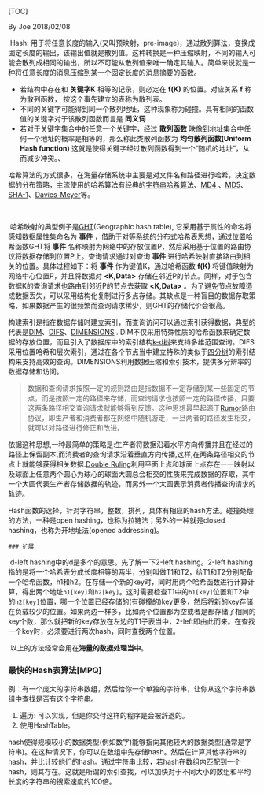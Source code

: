 [TOC]

By Joe 2018/02/08

​	Hash: 用于将任意长度的输入(又叫预映射，pre-image)，通过散列算法，变换成固定长度的输出，该输出值就是散列值。这种转换是一种压缩映射，不同的输入可能会散列成相同的输出，所以不可能从散列值来唯一确定其输入。简单来说就是一种将任意长度的消息压缩到某一个固定长度的消息摘要的函数。

- 若结构中存在和 **关键字K** 相等的记录，则必定在 **f(K)** 的位置。对应关系 **f** 称为散列函数， 按这个事先建立的表称为散列表。
- 不同的关键字可能得到同一个散列地址，这种现象称为碰撞。具有相同的函数值的关键字对于该散列函数而言是 **同义词** .
- 若对于关键字集合中的任意一个关键字，经过 **散列函数** 映像到地址集合中任何一个地址的概率是相等的，那么称此类散列函数为 **均匀散列函数(Uniform Hash function)** 这就是使得关键字经过散列函数得到一个“随机的地址”，从而减少冲突。、

哈希算法的方式很多，在海量存储系统中主要是对文件名和路径进行哈希，决定数据的分布策略，主流使用的哈希算法有经典的[字符串哈希算法]()、[MD4]() 、[MD5]()、[SHA-1]()、[Davies-Meyer]()等。

​	

​	哈希映射的典型例子是[GHT](http://www3.cs.stonybrook.edu/~jgao/CSE370-spring07/ght-wsna2002.pdf)(Geographic hash table), 它采用基于属性的命名将感知数据属性集命名为 **事件** ，借助于对等系统的分布式哈希表思想，通过位置哈希函数GHT将 **事件** 名称映射为网络中的存放位置P，然后采用基于位置的路由协议将数据存储到位置P上。查询请求通过对查询 **事件** 进行哈希映射直接路由到相关的位置。具体过程如下：将 **事件** 作为键值K，通过哈希函数 **f(K)** 将键值映射为网络中心位置P，并且将数据对 **\<K,Data\>** 存储在邻近P的节点。同样，对于包含数据K的查询请求也路由到邻近P的节点去获取 **\<K,Data\>** 。为了避免节点故障造成数据丢失，可以采用结构化复制进行多点存储。其缺点是一种盲目的数据存取策略，如果数据产生的很频繁而查询请求稀少，则GHT的存储代价会很高。



​	构建索引是指在数据存储时建立索引，而查询访问可以通过索引获得数据，典型的代表是[DIM](https://cloudfront.escholarship.org/dist/prd/content/qt4x6723n2/qt4x6723n2.pdf)、[DIFS](https://cloudfront.escholarship.org/dist/prd/content/qt10k610k2/qt10k610k2.pdf)、[DIMENSIONS](https://classes.soe.ucsc.edu/cmpe259/Winter05/papers/ganesan-sensys03.pdf) . DIM不仅采用特殊性质的哈希函数来确定数据的存放位置，而且引入了数据库中的索引结构[k-d树](https://www.cnblogs.com/eyeszjwang/articles/2429382.html)来支持多维范围查询。DIFS采用位置哈希和层次索引，通过在各个节点当中建立特殊的类似于[四分树](https://baike.baidu.com/item/%E8%B1%A1%E9%99%90%E5%9B%9B%E5%88%86%E6%A0%91/9792199?fr=aladdin)的索引结构来支持高效的查询。DIMENSIONS利用数据压缩和索引技术，提供多分辨率的数据存储和访问。

> 数据和查询请求按照一定的规则路由是指数据不一定存储到某一些固定的节点，而是按照一定的路径来存储，而查询请求也按照一定的路径传播，只要这两条路径相交查询请求就能够得到反馈。这种思想最早起源于[Rumor](http://www8.cs.umu.se/kurser/5DV133/VT15/labbar/gruppuppgift/rumor_routing.pdf)路由协议，即生产者和消费者都在网络中随机游走，一旦两者的路径发生相交，就可以对路径进行修正和改进。

依据这种思想,一种最简单的策略是:生产者将数据沿着水平方向传播并且在经过的路径上保留副本,而消费者的查询请求沿着垂直方向传播,这样,在两条路径相交的节点上就能够获得相关数据.[Double  Ruling](http://www3.cs.stonybrook.edu/~jgao/paper/dbruling-journal.pdf)利用平面上点和球面上点存在一一映射以及球面上任意两个圆心为球心的球面大圆总会相交的性质来完成数据的存取，其中一个大圆代表生产者存储数据的轨迹，而另外一个大圆表示消费者传播查询请求的轨迹。





​	Hash函数的选择，针对字符串，整数，排列，具体有相应的hash方法。碰撞处理的方法，一种是open hashing，也称为拉链法；另外的一种就是closed hashing，也称为开地址法(opened addressing)。

	### 扩展

​	d-left hashing中的d是多个的意思。先了解一下2-left hashing。2-left hashing指的是将一个哈希表分成长度相等的两半，分别叫做T1和T2，给T1和T2分别配备一个哈希函数，h1和h2。在存储一个新的key时，同时用两个哈希函数进行计算计算，得出两个地址`h1[key]`和`h2[key]`。这时需要检查T1中的`h1[key]`位置和T2中的`h2[key]`位置，哪一个位置已经存储的(有碰撞的)key更多，然后将新的key存储在负载较少的位置。如果两边一样多，比如两个位置都为空或者是都存储了相同的key个数，那么就把新的key存放在左边的T1子表当中，2-left即由此而来。在查找一个key时，必须要进行两次hash，同时查找两个位置。

​	以上的方法经常会用在**海量的数据处理当中**。



### 最快的Hash表算法[MPQ]

​	例：有一个庞大的字符串数组，然后给你一个单独的字符串，让你从这个字符串数组中查找是否有这个字符串。

1. 遍历: 可以实现，但是你交付这样的程序是会被辞退的。
2. 使用HashTable。

hash使得规模较小的数据类型(例如数字)能够指向其他较大的数据类型(通常是字符串)。在这种情况下，你可以在数组中先存储hash。然后在计算其他字符串的hash，并比计较他们的hash。通过字符串比较，若hash在数组内匹配到一个hash，则其存在。这就是所谓的索引查找，可以加快对于不同大小的数组和平均长度的字符串的搜索速度约100倍。

